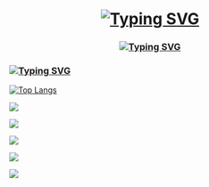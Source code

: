 <h1 align="center"><a href="https://git.io/typing-svg"><img src="https://readme-typing-svg.herokuapp.com?font=Fira+Code&weight=700&size=28&pause=1000&center=true&repeat=false&width=435&lines=Hi+there%2C+I'm+Alex" alt="Typing SVG" /></a></h1>
<h3 align="center"><a href="https://git.io/typing-svg"><img src="https://readme-typing-svg.herokuapp.com?font=Fira+Code&pause=1000&width=435&lines=ITMO+BT+-%3E+Student+Bachelor+%E2%99%A8%EF%B8%8F+;P3112+%5Cu2764+group" alt="Typing SVG" /></a></h3>
<h3><a href="https://git.io/typing-svg"><img src="https://readme-typing-svg.herokuapp.com?font=Fira+Code&pause=1000&color=F70000&center=true&width=435&lines=I+like+python+;and+ASSembly" alt="Typing SVG" /></a></h3>

[![Top Langs](https://github-readme-stats.vercel.app/api/top-langs/?username=Alex-de-bug
)](https://github.com/anuraghazra/github-readme-stats)

![](https://github-profile-summary-cards.vercel.app/api/cards/profile-details?username=Alex-de-bug&theme=solarized_dark)

![](https://github-profile-summary-cards.vercel.app/api/cards/most-commit-language?username=Alex-de-bug&theme=solarized_dark)

![](https://github-profile-summary-cards.vercel.app/api/cards/repos-per-language?username=Alex-de-bug&theme=solarized_dark)

![](https://github-profile-summary-cards.vercel.app/api/cards/stats?username=Alex-de-bug&theme=solarized_dark)

![](https://github-profile-summary-cards.vercel.app/api/cards/productive-time?username=Alex-de-bug&theme=solarized_dark)
